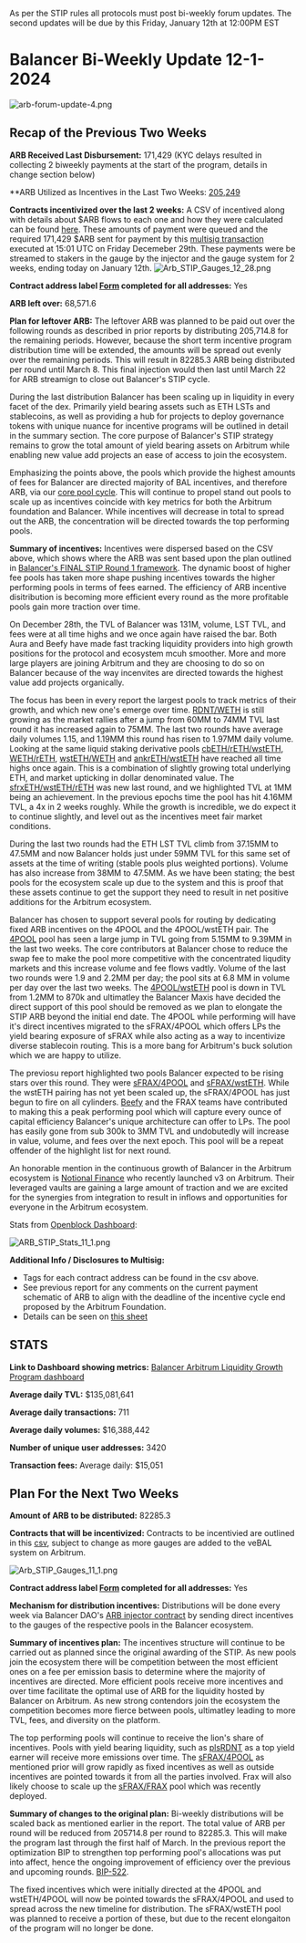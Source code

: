 As per the STIP rules all protocols must post bi-weekly forum updates. The second updates will be due by this Friday, January 12th at 12:00PM EST

# Balancer Bi-Weekly Update 12-1-2024
![arb-forum-update-4.png](arb-forum-update-4.png)
## Recap of the Previous Two Weeks


**ARB Received Last Disbursement:** 171,429 (KYC delays resulted in collecting 2 biweekly payments at the start of the program, details in change section below)

**ARB Utilized as Incentives in the Last Two Weeks: [205,249](https://arbiscan.io/tx/0x47652a14eebd36fbcf03da6028c49a3a47f39becfa737efb09cec53f79b065eb)

**Contracts incentivized over the last 2 weeks:** A CSV of incentived along with details about $ARB flows to each one and how they were calculated can be found [here](https://github.com/BalancerMaxis/STIP_automation/blob/last-round-2023/output/dao_grant_2023-12-14_2023-12-28.csv).
These amounts of payment were queued and the required 171,429 $ARB sent for payment by this [multisig transaction](https://app.onchainden.com/safes/arb1:0xb6BfF54589f269E248f99D5956f1fDD5b014D50e/transactions/0x3fc881080230ed0608abfa36d82490fbcf9022d57f6247bacb83b48a21907c27) executed at 15:01 UTC on Friday Decemeber 29th.
These payments were be streamed to stakers in the gauge by the injector and the gauge system for 2 weeks, ending today on January 12th.
![Arb_STIP_Gauges_12_28.png](Arb_STIP_Gauges_12_28.png)


**Contract address label [Form](https://docs.google.com/forms/d/e/1FAIpQLSd2AYnjAaQjVOLtvemZpsWoN5sTJEJ8dLqdRDExTBQv_SUeug/viewform) completed for all addresses:** Yes

**ARB left over:** 68,571.6

**Plan for leftover ARB:** The leftover ARB was planned to be paid out over the following rounds as described in prior reports by distributing 205,714.8 for the remaining periods. However, because the short term incentive program distribution time will be extended, the amounts will be spread out evenly over the remaining periods. This will result in 82285.3 ARB being distributed per round until March 8. This final injection would then last until March 22 for ARB streamign to close out Balancer's STIP cycle. 

During the last distribution Balancer has been scaling up in liquidity in every facet of the dex. Primarily yield bearing assets such as ETH LSTs and stablecoins, as well as providing a hub for projects to deploy governance tokens with unique nuance for incentive programs will be outlined in detail in the summary section. The core purpose of Balancer's STIP strategy remains to grow the total amount of yield bearing assets on Arbitrum while enabling new value add projects an ease of access to join the ecosystem. 

Emphasizing the points above, the pools which provide the highest amounts of fees for Balancer are directed majority of BAL incentives, and therefore ARB, via our [core pool cycle](https://forum.balancer.fi/t/bip-457-core-pool-incentive-program-automation/5254). This will continue to propel stand out pools to scale up as incentives coincide with key metrics for both the Arbitrum foundation and Balancer. While incentives will decrease in total to spread out the ARB, the concentration will be directed towards the top performing pools. 

**Summary of incentives:** Incentives were dispersed based on the CSV above, which shows where the ARB was sent based upon the plan outlined in [Balancer's FINAL STIP Round 1 framework](https://forum.arbitrum.foundation/t/balancer-final-stip-round-1/16689). The dynamic boost of higher fee pools has taken more shape pushing incentives towards the higher performing pools in terms of fees earned. The efficiency of ARB incentive disitribution is becoming more efficient every round as the more profitable pools gain more traction over time.

On December 28th, the TVL of Balancer was 131M, volume, LST TVL, and fees were at all time highs and we once again have raised the bar. Both Aura and Beefy have made fast tracking liquidity providers into high growth positions for the protocol and ecosystem mcuh smoother. More and more large players are joining Arbitrum and they are choosing to do so on Balancer because of the way incenvites are directed towards the highest value add projects organically. 

The focus has been in every report the largest pools to track metrics of their growth, and which new one's emerge over time. [RDNT/WETH](https://app.balancer.fi/#/arbitrum/pool/0x32df62dc3aed2cd6224193052ce665dc181658410002000000000000000003bd) is still growing as the market rallies after a jump from 60MM to 74MM TVL last round it has increased again to 75MM. The last two rounds have average daily volumes 1.15, and 1.19MM this round has risen to 1.97MM daily volume. Looking at the same liquid staking derivative pools [cbETH/rETH/wstETH](https://app.balancer.fi/#/arbitrum/pool/0x4a2f6ae7f3e5d715689530873ec35593dc28951b000000000000000000000481), [WETH/rETH](https://app.balancer.fi/#/arbitrum/pool/0xade4a71bb62bec25154cfc7e6ff49a513b491e81000000000000000000000497), [wstETH/WETH](https://app.balancer.fi/#/arbitrum/pool/0x9791d590788598535278552eecd4b211bfc790cb000000000000000000000498) and [ankrETH/wstETH](https://app.balancer.fi/#/arbitrum/pool/0x3fd4954a851ead144c2ff72b1f5a38ea5976bd54000000000000000000000480) have reached all time highs once again. This is a combination of slightly growing total underlying ETH, and market upticking in dollar denominated value. The [sfrxETH/wstETH/rETH](https://app.balancer.fi/#/arbitrum/pool/0x0c8972437a38b389ec83d1e666b69b8a4fcf8bfd00000000000000000000049e) was new last round, and we highlighted TVL at 1MM being an achievement. In the previous epochs time the pool has hit 4.16MM TVL, a 4x in 2 weeks roughly. While the growth is incredible, we do expect it to continue slightly, and level out as the incentives meet fair market conditions. 

During the last two rounds had the ETH LST TVL climb from 37.15MM to 47.5MM and now Balancer holds just under 59MM TVL for this same set of assets at the time of writing (stable pools plus weighted portions). Volume has also increase from 38MM to 47.5MM. As we have been stating; the best pools for the ecosystem scale up due to the system and this is proof that these assets continue to get the support they need to result in net positive additions for the Arbitrum ecosystem. 

 Balancer has chosen to support several pools for routing by dedicating fixed ARB incentives on the 4POOL and the 4POOL/wstETH pair. The [4POOL](https://app.balancer.fi/#/arbitrum/pool/0x423a1323c871abc9d89eb06855bf5347048fc4a5000000000000000000000496) pool has seen a large jump in TVL going from 5.15MM to 9.39MM in the last two weeks. The core contributors at Balancer chose to reduce the swap fee to make the pool more competitive with the concentrated liqudity markets and this increase volume and fee flows vadtly. Volume of the last two rounds were 1.9 and 2.2MM per day; the pool sits at 6.8 MM in volume per day over the last two weeks. The [4POOL/wstETH](https://app.balancer.fi/#/arbitrum/pool/0xa1a8bf131571a2139feb79401aa4a2e9482df6270002000000000000000004b4) pool is down in TVL from 1.2MM to 870k and ultimatley the Balancer Maxis have decided the direct support of this pool should be removed as we plan to elongate the STIP ARB beyond the initial end date. The 4POOL while performing will have it's direct incentives migrated to the sFRAX/4POOL which offers LPs the yield bearing exposure of sFRAX while also acting as a way to incentivize diverse stablecoin routing. This is a more bang for Arbitrum's buck solution which we are happy to utilize. 

The previosu report highlighted two pools Balancer expected to be rising stars over this round. They were [sFRAX/4POOL](https://app.balancer.fi/#/arbitrum/pool/0x2ce4457acac29da4736ae6f5cd9f583a6b335c270000000000000000000004dc) and [sFRAX/wstETH](https://app.balancer.fi/#/arbitrum/pool/0xc757f12694f550d0985ad6e1019c4db4a803f1600002000000000000000004de). While the wstETH pairing has not yet been scaled up, the sFRAX/4POOL has just begun to fire on all cylinders. [Beefy](https://twitter.com/beefyfinance/status/1745579990601568656) and the FRAX teams have contributed to making this a peak performing pool which will capture every ounce of capital efficiency Balancer's unique architecture can offer to LPs. The pool has easily gone from sub 300k to 3MM TVL and undobutedly will increase in value, volume, and fees over the next epoch. This pool will be a repeat offender of the highlight list for next round. 

An honorable mention in the continuous growth of Balancer in the Arbitrum ecosystem is [Notional Finance](https://twitter.com/teddywoodward/status/1743657487117492437) who recently launched v3 on Arbitrum. Their leveraged vaults are gaining a large amount of traction and we are excited for the synergies from integration to result in inflows and opportunities for everyone in the Arbitrum ecosystem.

Stats from [Openblock Dashboard](https://www.openblocklabs.com/app/arbitrum/grantees/Balancer):

![ARB_STIP_Stats_11_1.png](ARB_STIP_Stats_11_1.png)

**Additional Info / Disclosures to Multisig:** 


- Tags for each contract address can be found in the csv above.
- See previous report for any comments on the current payment schematic of ARB to align with the deadline of the incentive cycle end proposed by the Arbitrum Foundation.
- Details can be seen on [this sheet](https://docs.google.com/spreadsheets/d/1k4i9ZNpxiRDC_bl4JtZMldV7J0LRQEVHZNqVpj8xG0g/edit#gid=0)

## STATS

**Link to Dashboard showing metrics:** [Balancer Arbitrum Liquidity Growth Program dashboard](https://dune.com/balancer/arbitrum-lgp?Start+date_d524c0=2023-12-15+00%3A00%3A00&End+date_d75e58=2023-12-28+00%3A00%3A00&End+date_daf146=&Start+date_d2264d=&Start+date_dc9002=2023-12-29+00%3A00%3A00&Start+date_dfbf60=2023-12-29+00%3A00%3A00&End+date_d85b75=2024-01-11+00%3A00%3A00&End+date_d19c82=2024-01-11+00%3A00%3A00)

**Average daily TVL:** $135,081,641

**Average daily transactions:** 711

**Average daily volumes:** $16,388,442

**Number of unique user addresses:** 3420

**Transaction fees:** Average daily: $15,051


## Plan For the Next Two Weeks

**Amount of ARB to be distributed:** 82285.3

**Contracts that will be incentivized:** Contracts to be incentivied are outlined in this [csv](https://github.com/BalancerMaxis/STIP_automation/blob/9c0791acfec184c114f840444bb1c4d183c9cbf4/output/dao_grant_2023-12-28_2024-01-11.csv), subject to change as more gauges are added to the veBAL system on Arbitrum.

![Arb_STIP_Gauges_11_1.png](Arb_STIP_Gauges_11_1.png)

**Contract address label [Form](https://docs.google.com/forms/d/e/1FAIpQLSd2AYnjAaQjVOLtvemZpsWoN5sTJEJ8dLqdRDExTBQv_SUeug/viewform) completed for all addresses:** Yes

**Mechanism for distribution incentives:** Distributions will be done every week via Balancer DAO's [ARB injector contract](https://arbiscan.io/address/0xF23d8342881eDECcED51EA694AC21C2B68440929#readContract) by sending direct incentives to the gauges of the respective pools in the Balancer ecosystem.

**Summary of incentives plan:** The incentives structure will continue to be carried out as planned since the original awarding of the STIP. As new pools join the ecosystem there will be competition between the most efficient ones on a fee per emission basis to determine where the majority of incentives are directed. More efficient pools receive more incentives and over time facilitate the optimal use of ARB for the liquidity hosted by Balancer on Arbitrum. As new strong contendors join the ecosystem the competition becomes more fierce between pools, ultimatley leading to more TVL, fees, and diversity on the platform.

The top performing pools will continue to receive the lion's share of incentives. Pools with yield bearing liquidity, such as [plsRDNT](https://app.balancer.fi/#/arbitrum/pool/0x451b0afd69ace11ec0ac339033d54d2543b088a80000000000000000000004d5) as a top yield earner will receive more emissions over time. The [sFRAX/4POOL](https://app.balancer.fi/#/arbitrum/pool/0x2ce4457acac29da4736ae6f5cd9f583a6b335c270000000000000000000004dc) as mentioned prior will grow rapidly as fixed incentives as well as outside incentives are pointed towards it from all the parties involved. Frax will also likely choose to scale up the [sFRAX/FRAX](https://app.balancer.fi/#/arbitrum/pool/0xdfa752ca3ff49d4b6dbe08e2d5a111f51773d3950000000000000000000004e8) pool which was recently deployed. 

**Summary of changes to the original plan:** Bi-weekly distributions will be scaled back as mentioned earlier in the report. The total value of ARB per round will be reduced from 205714.8 per round to 82285.3. This will make the program last through the first half of March. In the previous report the optimization BIP to strengthen top performing pool's allocations was put into affect, hence the ongoing improvement of efficiency over the previous and upcoming rounds. [BIP-522](https://forum.balancer.fi/t/bip-522-arbitrum-lgp-and-stip-adjustments/5473).

The fixed incentives which were initially directed at the 4POOL and wstETH/4POOL will now be pointed towards the sFRAX/4POOL and used to spread across the new timeline for distribution. The sFRAX/wstETH pool was planned to receive a portion of these, but due to the recent elongaiton of the program will no longer be done. 